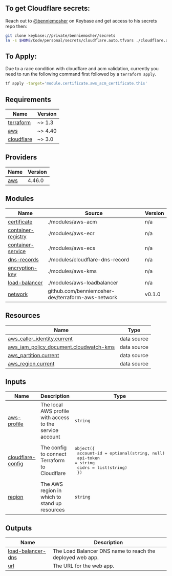 ## To get Cloudflare secrets:

Reach out to [@benniemosher](https://keybase.io/benniemosher) on Keybase and get access to his secrets repo then:

```bash
git clone keybase://private/benniemosher/secrets
ln -s $HOME/Code/personal/secrets/cloudflare.auto.tfvars ./cloudflare.auto.tfvars
```

## To Apply:

Due to a race condition with cloudflare and acm validation, currently you need
to run the following command first followed by a `terraform apply`.

```bash
tf apply -target='module.certificate.aws_acm_certificate.this'
```

<!-- BEGIN_TF_DOCS -->
## Requirements

| Name | Version |
|------|---------|
| <a name="requirement_terraform"></a> [terraform](#requirement\_terraform) | ~> 1.3 |
| <a name="requirement_aws"></a> [aws](#requirement\_aws) | ~> 4.40 |
| <a name="requirement_cloudflare"></a> [cloudflare](#requirement\_cloudflare) | ~> 3.0 |

## Providers

| Name | Version |
|------|---------|
| <a name="provider_aws"></a> [aws](#provider\_aws) | 4.46.0 |

## Modules

| Name | Source | Version |
|------|--------|---------|
| <a name="module_certificate"></a> [certificate](#module\_certificate) | ./modules/aws-acm | n/a |
| <a name="module_container-registry"></a> [container-registry](#module\_container-registry) | ./modules/aws-ecr | n/a |
| <a name="module_container-service"></a> [container-service](#module\_container-service) | ./modules/aws-ecs | n/a |
| <a name="module_dns-records"></a> [dns-records](#module\_dns-records) | ./modules/cloudflare-dns-record | n/a |
| <a name="module_encryption-key"></a> [encryption-key](#module\_encryption-key) | ./modules/aws-kms | n/a |
| <a name="module_load-balancer"></a> [load-balancer](#module\_load-balancer) | ./modules/aws-loadbalancer | n/a |
| <a name="module_network"></a> [network](#module\_network) | github.com/benniemosher-dev/terraform-aws-network | v0.1.0 |

## Resources

| Name | Type |
|------|------|
| [aws_caller_identity.current](https://registry.terraform.io/providers/hashicorp/aws/latest/docs/data-sources/caller_identity) | data source |
| [aws_iam_policy_document.cloudwatch-kms](https://registry.terraform.io/providers/hashicorp/aws/latest/docs/data-sources/iam_policy_document) | data source |
| [aws_partition.current](https://registry.terraform.io/providers/hashicorp/aws/latest/docs/data-sources/partition) | data source |
| [aws_region.current](https://registry.terraform.io/providers/hashicorp/aws/latest/docs/data-sources/region) | data source |

## Inputs

| Name | Description | Type | Default | Required |
|------|-------------|------|---------|:--------:|
| <a name="input_aws-profile"></a> [aws-profile](#input\_aws-profile) | The local AWS profile with access to the service account | `string` | `"benniemosher-quest-sandbox"` | no |
| <a name="input_cloudflare-config"></a> [cloudflare-config](#input\_cloudflare-config) | The config to connect Terraform to Cloudflare | <pre>object({<br>    account-id = optional(string, null)<br>    api-token  = string<br>    cidrs      = list(string)<br>  })</pre> | n/a | yes |
| <a name="input_region"></a> [region](#input\_region) | The AWS region in which to stand up resources | `string` | `"us-east-1"` | no |

## Outputs

| Name | Description |
|------|-------------|
| <a name="output_load-balancer-dns"></a> [load-balancer-dns](#output\_load-balancer-dns) | The Load Balancer DNS name to reach the deployed web app. |
| <a name="output_url"></a> [url](#output\_url) | The URL for the web app. |
<!-- END_TF_DOCS -->
